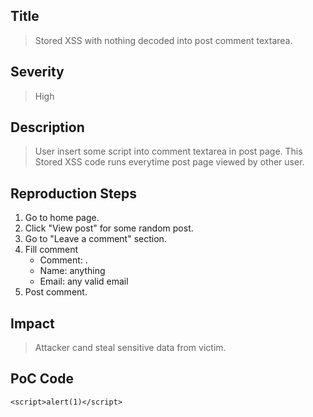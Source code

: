 ## Title
> Stored XSS with nothing decoded into post comment textarea.

## Severity
> High

## Description
> User insert some script into comment textarea in post page. 
This Stored XSS code runs everytime post page viewed by other user.

## Reproduction Steps
1. Go to home page.
2. Click "View post" for some random post.
3. Go to "Leave a comment" section.
4. Fill comment
    - Comment: <script>alert(1)</script>.
    - Name: anything
    - Email: any valid email
5. Post comment.

## Impact
> Attacker cand steal sensitive data from victim.

## PoC Code
```
<script>alert(1)</script>
```
